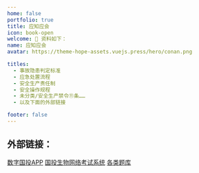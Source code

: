 ```yaml
---
home: false
portfolio: true
title: 应知应会
icon: book-open
welcome: 👋 资料如下：
name: 应知应会
avatar: https://theme-hope-assets.vuejs.press/hero/conan.png

titles:
  - 事故隐患判定标准
  - 应急处置流程
  - 安全生产责任制
  - 安全操作规程
  - 未分类/安全生产禁令⑪条……
  - 以及下面的外部链接

footer: false
---
```


## 外部链接：

[数字国投APP](https://newapp.sdic.com.cn)
[国投生物网络考试系统](http://exam.gtswims.com)
[各类题库](https://sdic.pages.dev/tk/)
